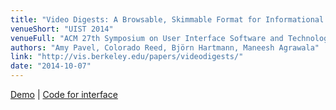 ```yaml
---
title: "Video Digests: A Browsable, Skimmable Format for Informational Lecture Videos"
venueShort: "UIST 2014"
venueFull: "ACM 27th Symposium on User Interface Software and Technology"
authors: "Amy Pavel, Colorado Reed, Björn Hartmann, Maneesh Agrawala"
link: "http://vis.berkeley.edu/papers/videodigests/"
date: "2014-10-07"
---
```


[Demo][2] | [Code for interface][3]

[2]: http://vis.berkeley.edu/videodigests
[3]: https://github.com/ucbvislab/vdigests